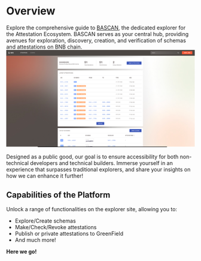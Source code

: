 # Overview

Explore the comprehensive guide to [BASCAN](https://www.bascan.io), the dedicated explorer for the Attestation Ecosystem. BASCAN serves as your central hub, providing avenues for exploration, discovery, creation, and verification of schemas and attestations on BNB chain.
![bascan home page](/figures/bascan_homepage.png)

Designed as a public good, our goal is to ensure accessibility for both non-technical developers and technical builders. Immerse yourself in an experience that surpasses traditional explorers, and share your insights on how we can enhance it further!

## Capabilities of the Platform

Unlock a range of functionalities on the explorer site, allowing you to:

- Explore/Create schemas
- Make/Check/Revoke attestations
- Publish or private attestations to GreenField
- And much more!

**Here we go!**

